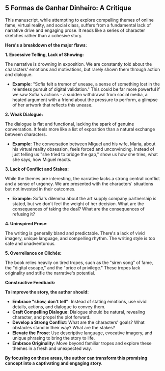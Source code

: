 ## 5 Formas de Ganhar Dinheiro: A Critique 

This manuscript, while attempting to explore compelling themes of online fame, virtual reality, and social class, suffers from a fundamental lack of narrative drive and engaging prose. It reads like a series of character sketches rather than a cohesive story.  

**Here's a breakdown of the major flaws:**

**1. Excessive Telling, Lack of Showing:**

The narrative is drowning in exposition.  We are constantly told about the characters' emotions and motivations, but rarely shown them through action and dialogue. 

* **Example:** "Sofia felt a tremor of unease, a sense of something lost in the relentless pursuit of digital validation."  This could be far more powerful if we saw Sofia's actions -  a sudden withdrawal from social media, a heated argument with a friend about the pressure to perform,  a glimpse of her artwork that reflects this unease.

**2. Weak Dialogue:**

The dialogue is flat and functional, lacking the spark of genuine conversation.  It feels more like a list of exposition than a natural exchange between characters. 

* **Example:**  The conversation between Miguel and his wife, Maria, about his virtual reality obsession, feels forced and unconvincing.  Instead of just telling us "she tried to bridge the gap," show us how she tries, what she says, how Miguel reacts.

**3. Lack of Conflict and Stakes:**

While the themes are interesting, the narrative lacks a strong central conflict and a sense of urgency.  We are presented with the characters' situations but not invested in their outcomes.  

* **Example:**  Sofia's dilemma about the art supply company partnership is stated, but we don't feel the weight of her decision. What are the consequences of taking the deal?  What are the consequences of refusing it? 

**4. Uninspired Prose:**

The writing is generally bland and predictable.  There's a lack of vivid imagery, unique language, and compelling rhythm. The writing style is too safe and unadventurous.

**5. Overreliance on Clichés:**

The book relies heavily on tired tropes, such as the "siren song" of fame, the "digital escape," and the "price of privilege."  These tropes lack originality and stifle the narrative's potential.

**Constructive Feedback:**

**To improve the story, the author should:**

* **Embrace "show, don't tell"**:  Instead of stating emotions, use vivid details, actions, and dialogue to convey them. 
* **Craft Compelling Dialogue**:  Dialogue should be natural, revealing character, and propel the plot forward.
* **Develop a Strong Conflict**:  What are the characters' goals? What obstacles stand in their way?  What are the stakes?
* **Elevate the Prose**: Use descriptive language, evocative imagery, and unique phrasing to bring the story to life.
* **Embrace Originality**: Move beyond familiar tropes and explore these themes in a fresh and unexpected way.

**By focusing on these areas, the author can transform this promising concept into a captivating and engaging story.** 
